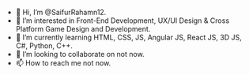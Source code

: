 - 👋 Hi, I’m @SaifurRahamn12.
- 👀 I’m interested in Front-End Development, UX/UI Design & Cross Platform Game Design  and Development.  
- 🌱 I’m currently learning HTML, CSS, JS, Angular JS, React JS, 3D JS, C#, Python, C++.
- 💞️ I’m looking to collaborate on not now.
- 📫 How to reach me not now.

<!---
SaifurRahamn12/SaifurRahamn12 is a ✨ special ✨ repository because its `README.md` (this file) appears on your GitHub profile.
You can click the Preview link to take a look at your changes.
--->
